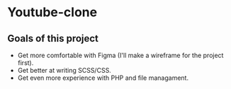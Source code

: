 # Youtube-clone

<h2 align='left'>Goals of this project</h2>
<ul>
  <li>Get more comfortable with Figma (I'll make a wireframe for the project first).</li>
  <li>Get better at writing SCSS/CSS.</li>
  <li>Get even more experience with PHP and file managament.</li>
</ul>
